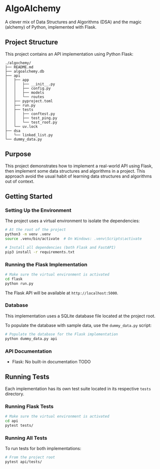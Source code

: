 # AlgoAlchemy

A clever mix of Data Structures and Algorithms (DSA) and the magic (alchemy) of Python, implemented with Flask.

## Project Structure

This project contains an API implementation using Python Flask:

```
./algochemy/
├── README.md
├── algoalchemy.db
├── api
│   ├── app
│   │   ├── __init__.py
│   │   ├── config.py
│   │   ├── models
│   │   └── routes
│   ├── pyproject.toml
│   ├── run.py
│   ├── tests
│   │   ├── conftest.py
│   │   ├── test_ping.py
│   │   └── test_root.py
│   └── uv.lock
├── dsa
│   └── linked_list.py
└── dummy_data.py
```

## Purpose

This project demonstrates how to implement a real-world API using Flask, then implement some data structures and algorithms in a project.
This approach avoid the usual habit of learning data structures and algorithms out of context.

## Getting Started

### Setting Up the Environment

The project uses a virtual environment to isolate the dependencies:

```bash
# At the root of the project
python3 -m venv .venv
source .venv/bin/activate  # On Windows: .venv\Scripts\activate

# Install all dependencies (both Flask and FastAPI)
pip3 install -r requirements.txt
```

### Running the Flask Implementation

```bash
# Make sure the virtual environment is activated
cd flask
python run.py
```

The Flask API will be available at `http://localhost:5000`.

### Database

This implementation uses a SQLite database file located at the project root.

To populate the database with sample data, use the `dummy_data.py` script:

```bash
# Populate the database for the Flask implementation
python dummy_data.py api

```

### API Documentation

- Flask: No built-in documentation
  TODO

## Running Tests

Each implementation has its own test suite located in its respective `tests` directory.

### Running Flask Tests

```bash
# Make sure the virtual environment is activated
cd api
pytest tests/
```

### Running All Tests

To run tests for both implementations:

```bash
# From the project root
pytest api/tests/
```
